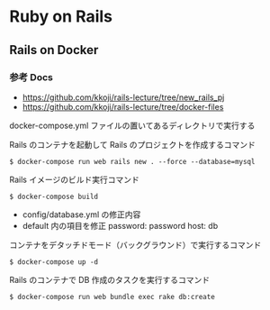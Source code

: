 # Ruby on Rails

## Rails on Docker

### 参考 Docs

- https://github.com/kkoji/rails-lecture/tree/new_rails_pj
- https://github.com/kkoji/rails-lecture/tree/docker-files

docker-compose.yml ファイルの置いてあるディレクトリで実行する

Rails のコンテナを起動して Rails のプロジェクトを作成するコマンド

`$ docker-compose run web rails new . --force --database=mysql`

Rails イメージのビルド実行コマンド

`$ docker-compose build`

- config/database.yml の修正内容
- default 内の項目を修正
  password: password
  host: db

コンテナをデタッチドモード（バックグラウンド）で実行するコマンド

`$ docker-compose up -d`

Rails のコンテナで DB 作成のタスクを実行するコマンド

`$ docker-compose run web bundle exec rake db:create`
